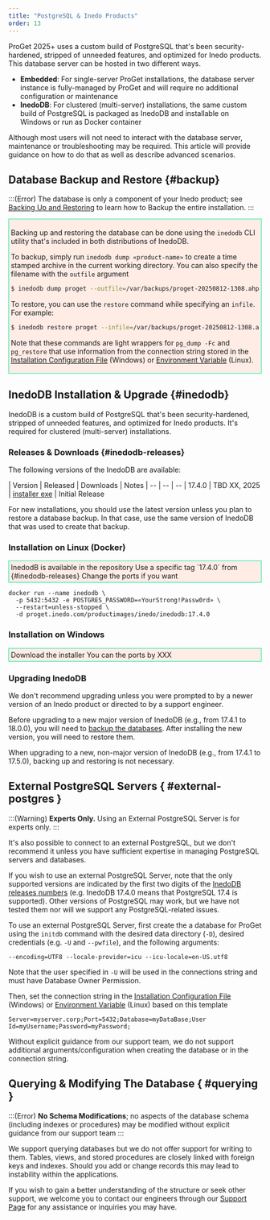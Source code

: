 ```yaml
---
title: "PostgreSQL & Inedo Products"
order: 13
---
```


<!--
:::(Internal)
Starting with ProGet 2025, we have embarked on our multi-year journey of [saying goodbye to SQL Server](https://blog.inedo.com/inedo/so-long-sql-server-thanks-for-all-the-fetch/). 
In its place, we will be switching to an embedded distribution of PostgreSQL with the option to use your own PostgreSQL Server. We also plan to support both databases for at least two major releases, to make the transition as painless as possible. There’s no rush to migrate immediately.
:::
-->

ProGet 2025+ uses a custom build of PostgreSQL that's been security-hardened, stripped of unneeded features, and optimized for Inedo products. This database server can be hosted in two different ways.

* **Embedded**: For single-server ProGet installations, the database server instance is fully-managed by ProGet and will require no additional configuration or maintenance
* **InedoDB**: For clustered (multi-server) installations, the same custom build of PostgreSQL is packaged as InedoDB and installable on Windows or run as Docker container

Although most users will not need to interact with the database server, maintenance or troubleshooting may be required. This article will provide guidance on how to do that as well as describe advanced scenarios.

## Database Backup and Restore {#backup}

:::(Error)
The database is only a component of your Inedo product; see [Backing Up and Restoring](/docs/installation/backing-up-restoring) to learn how to Backup the entire installation.
:::

<div style="background-color:#FEECE5;padding:4px;border:solid 1px #0FECA1;">

Backing up and restoring the database can be done using the `inedodb` CLI utility that's included in both distributions of InedoDB.

To backup, simply run `inedodb dump «product-name»` to create a time stamped archive in the current working directory. You can also specify the filename with the `outfile` argument 

```bash
$ inedodb dump proget --outfile=/var/backups/proget-20250812-1308.ahpak
```

To restore, you can use the `restore` command while specifying an `infile`. For example:

```bash
$ inedodb restore proget --infile=/var/backups/proget-20250812-1308.ahpak
```

Note that these commands are light wrappers for `pg_dump -Fc` and `pg_restore` that use information from the connection string stored in the [Installation Configuration File](/docs/installation/configuration-files) (Windows) or [Environment Variable](/docs/installation/linux/supported-environment-variables) (Linux).

</div>



## InedoDB Installation & Upgrade {#inedodb}

InedoDB is a custom build of PostgreSQL that's been security-hardened, stripped of unneeded features, and optimized for Inedo products. It's required for clustered (multi-server) installations.

### Releases & Downloads {#inedodb-releases}

The following versions of the InedoDB are available:

| Version | Released | Downloads | Notes
| -- | -- | --
| 17.4.0 | TBD XX, 2025 | [installer exe](#) | Initial Release

For new installations, you should use the latest version unless you plan to restore a database backup. In that case, use the same version of InedoDB that was used to create that backup.

<!--
#inedodb-releases}
Note that the first two digits of InedoDB's version correspond to the [PostgreSQL version number](https://www.postgresql.org/support/versioning/) used.
-->


### Installation on Linux (Docker)

<div style="background-color:#FEECE5;padding:4px;border:solid 1px #0FECA1;">
InedodB is available in the repository
Use a specific tag `17.4.0` from {#inedodb-releases}
Change the ports if you want
</div>

```
docker run --name inedodb \
  -p 5432:5432 -e POSTGRES_PASSWORD=«YourStrong!Passw0rd» \
  --restart=unless-stopped \
  -d proget.inedo.com/productimages/inedo/inedodb:17.4.0
```

### Installation on Windows

<div style="background-color:#FEECE5;padding:4px;border:solid 1px #0FECA1;">
Download the installer
You can the ports by XXX
</div>

### Upgrading InedoDB

We don't recommend upgrading unless you were prompted to by a newer version of an Inedo product or directed to by a support engineer.

Before upgrading to a new major version of InedoDB (e.g., from 17.4.1 to 18.0.0), you will need to [backup the databases](#backup). After installing the new version, you will need to restore them.

When upgrading to a new, non-major version of InedoDB (e.g., from 17.4.1 to 17.5.0), backing up and restoring is not necessary.

## External PostgreSQL Servers { #external-postgres }

:::(Warning)
**Experts Only.** Using an External PostgreSQL Server is for experts only.
:::

It's also possible to connect to an external PostgreSQL, but we don't recommend it unless you have sufficient expertise in managing PostgreSQL servers and databases.

If you wish to use an external PostgreSQL Server, note that the only supported versions are indicated by the first two digits of the [InedoDB releases numbers](#inedodb-releases) (e.g. InedoDB 17.4.0 means that PostgreSQL 17.4 is supported). Other versions of PostgreSQL may work, but we have not tested them nor will we support any PostgreSQL-related issues.

To use an external PostgreSQL Server, first create the a database for ProGet using the `initdb` command with the desired data directory (`-D`), desired credentials (e.g. `-U` and `--pwfile`), and the following arguments:
```
--encoding=UTF8 --locale-provider=icu --icu-locale=en-US.utf8
```

Note that the user specified in `-U` will be used in the connections string and must have Database Owner Permission. 

Then, set the connection string in the [Installation Configuration File](/docs/installation/configuration-files) (Windows) or [Environment Variable](/docs/installation/linux/supported-environment-variables) (Linux) based on this template

```
Server=myserver.corp;Port=5432;Database=myDataBase;User Id=myUsername;Password=myPassword;
```

Without explicit guidance from our support team, we do not support additional arguments/configuration when creating the database or in the connection string.

## Querying & Modifying The Database { #querying }

:::(Error)
**No Schema Modifications**; no aspects of the database schema (including indexes or procedures) may be modified without explicit guidance from our support team
:::

We support querying databases but we do not offer support for writing to them. Tables, views, and stored procedures are closely linked with foreign keys and indexes. Should you add or change records this may lead to instability within the applications.

If you wish to gain a better understanding of the structure or seek other support, we welcome you to contact our engineers through our [Support Page](https://inedo.com/support) for any assistance or inquiries you may have.

